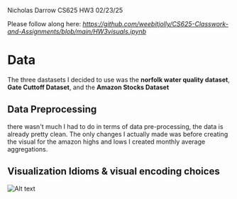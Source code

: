 Nicholas Darrow
CS625 HW3
02/23/25

Please follow along here: *https://github.com/weebitjolly/CS625-Classwork-and-Assignments/blob/main/HW3visuals.ipynb* 

# Data
The three dastasets I decided to use was the **norfolk water quality dataset**, **Gate Cuttoff Dataset**, and the **Amazon Stocks Dataset**

## Data Preprocessing
there wasn't much I had to do in terms of data pre-processing, the data is already pretty clean. The only changes I actually made was before creating the visual for the amazon highs and lows I created monthly average aggregations.

## Visualization Idioms & visual encoding choices

![Alt text]((https://github.com/weebitjolly/CS625-Classwork-and-Assignments/blob/main/Screenshot%202025-02-23%20at%2019.19.21.png))
